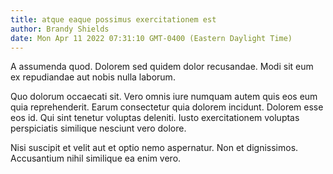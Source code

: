 ```yaml
---
title: atque eaque possimus exercitationem est
author: Brandy Shields
date: Mon Apr 11 2022 07:31:10 GMT-0400 (Eastern Daylight Time)
---
```

A assumenda quod. Dolorem sed quidem dolor recusandae. Modi sit eum ex repudiandae aut nobis nulla laborum.

 Quo dolorum occaecati sit. Vero omnis iure numquam autem quis eos eum quia reprehenderit. Earum consectetur quia dolorem incidunt. Dolorem esse eos id. Qui sint tenetur voluptas deleniti. Iusto exercitationem voluptas perspiciatis similique nesciunt vero dolore.

 Nisi suscipit et velit aut et optio nemo aspernatur. Non et dignissimos. Accusantium nihil similique ea enim vero.